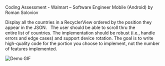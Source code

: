 Coding Assessment - Walmart – Software Engineer Mobile (Android) by Roman Soloviov

 Display all the countries in a RecyclerView ordered by the position they appear in the
JSON.
 
The user should be able to scroll thru the entire list of countries.
The implementation should be robust (i.e., handle errors and edge cases) and
support device rotation.
The goal is to write high-quality code for the portion you choose to implement, not the
number of features implemented.

![Demo GIF](https://media4.giphy.com/media/v1.Y2lkPTc5MGI3NjExNXFzaXVpOHU1cXB5OHZkMjQ2OGxiMTVtc2lraWpmY3EwZXJhbGZqbyZlcD12MV9pbnRlcm5hbF9naWZfYnlfaWQmY3Q9Zw/1FSHlVxMTAupN3EVAu/giphy.gif)
